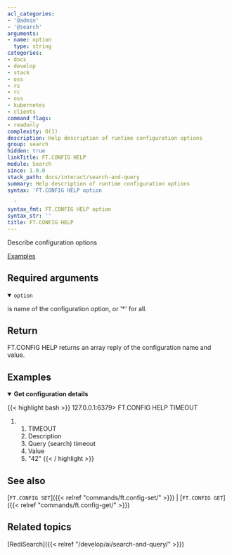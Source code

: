 ```yaml
---
acl_categories:
- '@admin'
- '@search'
arguments:
- name: option
  type: string
categories:
- docs
- develop
- stack
- oss
- rs
- rc
- oss
- kubernetes
- clients
command_flags:
- readonly
complexity: O(1)
description: Help description of runtime configuration options
group: search
hidden: true
linkTitle: FT.CONFIG HELP
module: Search
since: 1.0.0
stack_path: docs/interact/search-and-query
summary: Help description of runtime configuration options
syntax: 'FT.CONFIG HELP option

  '
syntax_fmt: FT.CONFIG HELP option
syntax_str: ''
title: FT.CONFIG HELP
---
```


Describe configuration options

[Examples](#examples)

## Required arguments

<details open>
<summary><code>option</code></summary> 

is name of the configuration option, or '*' for all. 
</details>

## Return

FT.CONFIG HELP returns an array reply of the configuration name and value.

## Examples

<details open>
<summary><b>Get configuration details</b></summary>

{{< highlight bash >}}
127.0.0.1:6379> FT.CONFIG HELP TIMEOUT
1) 1) TIMEOUT
   2) Description
   3) Query (search) timeout
   4) Value
   5) "42"
{{< / highlight >}}
</details>

## See also

[`FT.CONFIG SET`]({{< relref "commands/ft.config-set/" >}}) | [`FT.CONFIG GET`]({{< relref "commands/ft.config-get/" >}}) 

## Related topics

[RediSearch]({{< relref "/develop/ai/search-and-query/" >}})